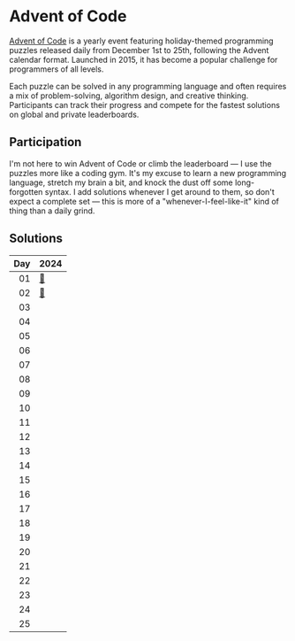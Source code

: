 # Advent of Code 

[Advent of Code](https://adventofcode.com/) is a yearly event featuring holiday-themed programming puzzles released daily from December 1st to 25th, following the Advent calendar format. Launched in 2015, it has become a popular challenge for programmers of all levels.

Each puzzle can be solved in any programming language and often requires a mix of problem-solving, algorithm design, and creative thinking. Participants can track their progress and compete for the fastest solutions on global and private leaderboards.

## Participation

I'm not here to win Advent of Code or climb the leaderboard — I use the puzzles more like a coding gym. It's my excuse to learn a new programming language, stretch my brain a bit, and knock the dust off some long-forgotten syntax. I add solutions whenever I get around to them, so don't expect a complete set — this is more of a "whenever-I-feel-like-it" kind of thing than a daily grind.

## Solutions

|  Day | 2024                                                                           |
| ---: | :----------------------------------------------------------------------------- |
|   01 | [🐍](https://github.com/tazheinrich/advent-of-code/tree/main/2024/day01/python) |
|   02 | [🐍](https://github.com/tazheinrich/advent-of-code/tree/main/2024/day02/python) |
|   03 |                                                                                |
|   04 |                                                                                |
|   05 |                                                                                |
|   06 |                                                                                |
|   07 |                                                                                |
|   08 |                                                                                |
|   09 |                                                                                |
|   10 |                                                                                |
|   11 |                                                                                |
|   12 |                                                                                |
|   13 |                                                                                |
|   14 |                                                                                |
|   15 |                                                                                |
|   16 |                                                                                |
|   17 |                                                                                |
|   18 |                                                                                |
|   19 |                                                                                |
|   20 |                                                                                |
|   21 |                                                                                |
|   22 |                                                                                |
|   23 |                                                                                |
|   24 |                                                                                |
|   25 |                                                                                |
